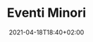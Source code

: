 ---
title: Eventi Minori
description: eventi sfigati
date: 2021-04-18T18:40+02:00
draft: false
weight: 3
---